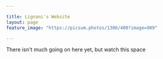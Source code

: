 ```yaml
---

title: Lignani's Website
layout: page
feature_image: "https://picsum.photos/1300/400?image=989"

---
```


There isn't much going on here yet, but watch this space

